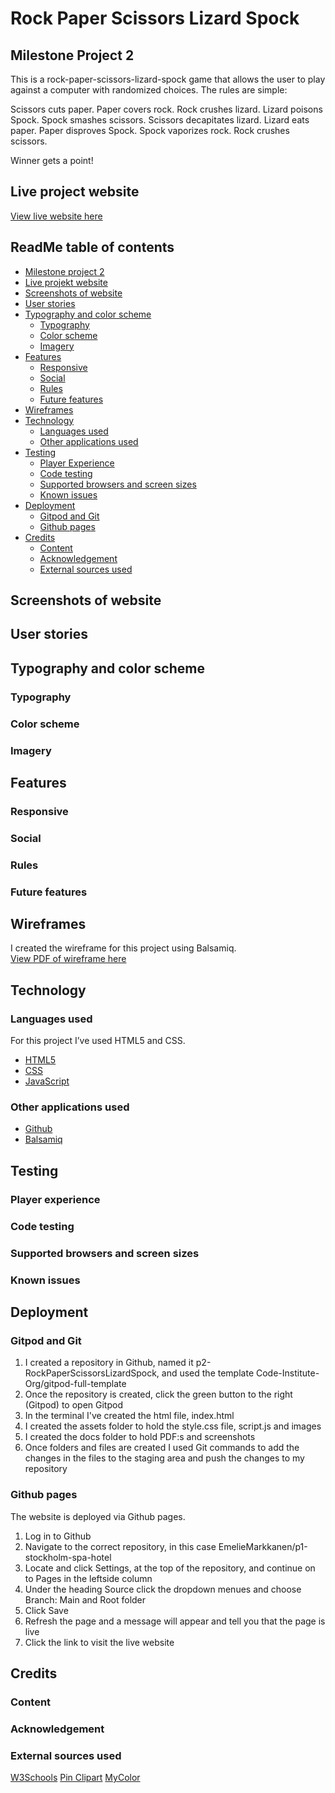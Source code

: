 # Rock Paper Scissors Lizard Spock

## Milestone Project 2 

This is a rock-paper-scissors-lizard-spock game that allows the user to play against a computer with randomized choices. The rules are simple:

Scissors cuts paper. Paper covers rock. Rock crushes lizard. Lizard poisons Spock. Spock smashes scissors. Scissors decapitates lizard. Lizard eats paper. Paper disproves Spock. Spock vaporizes rock. Rock crushes scissors.

Winner gets a point!

## Live project website
[View live website here]()

## ReadMe table of contents

- [Milestone project 2](#milestone-projekt-2)
- [Live projekt website](#live-projekt-website)
- [Screenshots of website](#screenshots-of-webiste)
- [User stories](#user-stories)
- [Typography and color scheme](#typography-and-color-scheme)
    - [Typography](#typography)
    - [Color scheme](#color-scheme)
    - [Imagery](#imagery)
- [Features](#features)
    - [Responsive](#responsive)
    - [Social](#social)
    - [Rules](#rules)
    - [Future features](#future-features)
- [Wireframes](#wireframes)
- [Technology](#technology)
    - [Languages used](#languages-used)
    - [Other applications used](#other-applications-used)
- [Testing](#testing)
    - [Player Experience](#player-experience)
    - [Code testing](#code-testing)
    - [Supported browsers and screen sizes](#supported-browsers-and-screen-size)
    - [Known issues](#known-issues)
- [Deployment](#deployment)
    - [Gitpod and Git](#gitpod-and-git)
    - [Github pages](#github-pages)
- [Credits](#credits)
    - [Content](#content)
    - [Acknowledgement](#acknowledgement)
    - [External sources used](#external-sources-used)

## Screenshots of website

## User stories

## Typography and color scheme

### Typography

### Color scheme

### Imagery

## Features

### Responsive

### Social

### Rules

### Future features

## Wireframes

I created the wireframe for this project using Balsamiq.
<br>
[View PDF of wireframe here]()

## Technology

### Languages used
For this project I’ve used HTML5 and CSS. 

- [HTML5](https://sv.wikipedia.org/wiki/HTML5)
- [CSS](https://sv.wikipedia.org/wiki/Cascading_Style_Sheets)
- [JavaScript](https://sv.wikipedia.org/wiki/Javascript)

### Other applications used
- [Github](https://github.com/)
- [Balsamiq](https://balsamiq.com/)

## Testing

### Player experience

### Code testing

### Supported browsers and screen sizes 

### Known issues

## Deployment

### Gitpod and Git

1. I created a repository in Github, named it p2-RockPaperScissorsLizardSpock, and used the template Code-Institute-Org/gitpod-full-template
2. Once the repository is created, click the green button to the right (Gitpod) to open Gitpod
3. In the terminal I've created the html file, index.html
4. I created the assets folder to hold the style.css file, script.js and images
5. I created the docs folder to hold PDF:s and screenshots
6. Once folders and files are created I used Git commands to add the changes in the files to the staging area and push the changes to my repository

### Github pages

The website is deployed via Github pages. 

1. Log in to Github
2. Navigate to the correct repository, in this case EmelieMarkkanen/p1-stockholm-spa-hotel
3. Locate and click Settings, at the top of the repository, and continue on to Pages in the leftside column
4. Under the heading Source click the dropdown menues and choose Branch: Main and Root folder
5. Click Save
6. Refresh the page and a message will appear and tell you that the page is live
7. Click the link to visit the live website

## Credits

### Content

### Acknowledgement

### External sources used
[W3Schools](https://www.w3schools.com/howto/tryit.asp?filename=tryhow_js_toggle_hide_show)
[Pin Clipart](https://www.pinclipart.com/)
[MyColor](https://mycolor.space/)